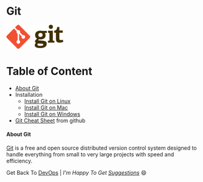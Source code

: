 # Git
![Git](img/Git-logo.png)

Table of Content
=================
<!--ts-->
* [About Git](#about_git)
* Installation
  * [Install Git on Linux](installation/install_git_on_linux.md)
  * [Install Git on Mac](installation/install_git_on_mac.md)
  * [Install Git on Windows](installation/install_git_on_windows.md)
* [Git Cheat Sheet](git-cheat-sheet-education.pdf) from github
<!--te-->

<a name="about_git"></a>

#### About Git

[Git](https://git-scm.com/) is a free and open source distributed version control system designed to handle everything from small to very large projects with speed and efficiency.

Get Back To [DevOps](../../../) | _I'm Happy To Get [Suggestions](https://forms.gle/TbfdXQ5H3a3oSTjo6)_ :smile:
